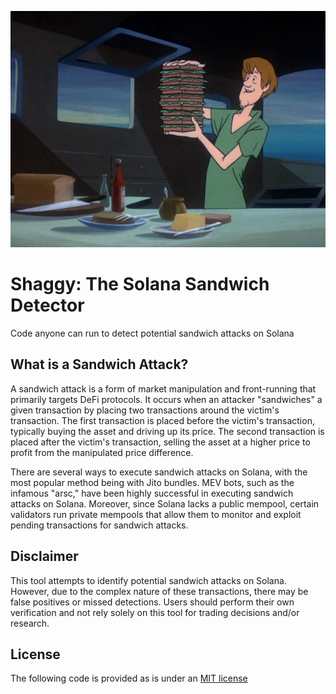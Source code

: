 <p align="center">
  <img src="/public/assets/Super_Shaggy_Sandwich.png" alt="Shaggy holding a sandwich lmao" width="600"/>
</p>

# Shaggy: The Solana Sandwich Detector
Code anyone can run to detect potential sandwich attacks on Solana

## What is a Sandwich Attack?
A sandwich attack is a form of market manipulation and front-running that primarily targets DeFi protocols. It occurs when an attacker "sandwiches" a given transaction by placing two transactions around the victim's transaction. The first transaction is placed before the victim's transaction, typically buying the asset and driving up its price. The second transaction is placed after the victim's transaction, selling the asset at a higher price to profit from the manipulated price difference. 

There are several ways to execute sandwich attacks on Solana, with the most popular method being with Jito bundles. MEV bots, such as the infamous "arsc," have been highly successful in executing sandwich attacks on Solana. Moreover, since Solana lacks a public mempool, certain validators run private mempools that allow them to monitor and exploit pending transactions for sandwich attacks.

## Disclaimer
This tool attempts to identify potential sandwich attacks on Solana. However, due to the complex nature of these transactions, there may be false positives or missed detections. Users should perform their own verification and not rely solely on this tool for trading decisions and/or research.

## License
The following code is provided as is under an [MIT license](https://github.com/0xIchigo/sandwich-detector/blob/main/LICENSE)